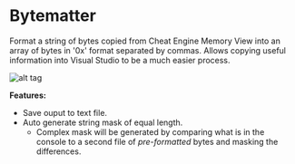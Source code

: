 # Bytematter

Format a string of bytes copied from Cheat Engine Memory View
into an array of bytes in '0x' format separated by commas. 
Allows copying useful information into Visual Studio to be a much easier process.

![alt tag](https://i.imgur.com/r0O1rIL.png)

**Features:**
* Save ouput to text file.
* Auto generate string mask of equal length.
	- Complex mask will be generated by comparing what is in the console to a second file of *pre-formatted* bytes and masking the differences.